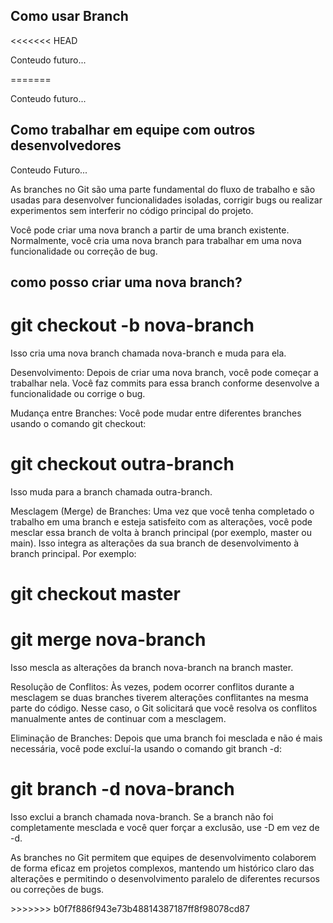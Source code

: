 <h2>Como usar Branch</h2>
<<<<<<< HEAD
<p>Conteudo futuro...</p>
=======
<p>Conteudo futuro...</p>

<h2>Como trabalhar em equipe com outros desenvolvedores</h2>
<p>Conteudo Futuro...</p>

<p>As branches no Git são uma parte fundamental do fluxo de trabalho e são usadas para desenvolver funcionalidades isoladas, corrigir bugs ou realizar experimentos sem interferir no código principal do projeto.
</p>

<p>Você pode criar uma nova branch a partir de uma branch existente. Normalmente, você cria uma nova branch para trabalhar em uma nova funcionalidade ou correção de bug.</p>

<h2>como posso criar uma nova branch?</h2>

<h1>git checkout -b nova-branch</h1>

<p>Isso cria uma nova branch chamada nova-branch e muda para ela.

Desenvolvimento: Depois de criar uma nova branch, você pode começar a trabalhar nela. Você faz commits para essa branch conforme desenvolve a funcionalidade ou corrige o bug.

Mudança entre Branches: Você pode mudar entre diferentes branches usando o comando git checkout:

</p>

<h1>git checkout outra-branch
</h1>
<p>Isso muda para a branch chamada outra-branch.

Mesclagem (Merge) de Branches: Uma vez que você tenha completado o trabalho em uma branch e esteja satisfeito com as alterações, você pode mesclar essa branch de volta à branch principal (por exemplo, master ou main). Isso integra as alterações da sua branch de desenvolvimento à branch principal. Por exemplo:

</p>

<h1>git checkout master</h1>
<h1>git merge nova-branch</h1>

<p>
Isso mescla as alterações da branch nova-branch na branch master.

Resolução de Conflitos: Às vezes, podem ocorrer conflitos durante a mesclagem se duas branches tiverem alterações conflitantes na mesma parte do código. Nesse caso, o Git solicitará que você resolva os conflitos manualmente antes de continuar com a mesclagem.

Eliminação de Branches: Depois que uma branch foi mesclada e não é mais necessária, você pode excluí-la usando o comando git branch -d:

</p>
<h1>git branch -d nova-branch
</h1>

<p>Isso exclui a branch chamada nova-branch. Se a branch não foi completamente mesclada e você quer forçar a exclusão, use -D em vez de -d.

</p>

<p>As branches no Git permitem que equipes de desenvolvimento colaborem de forma eficaz em projetos complexos, mantendo um histórico claro das alterações e permitindo o desenvolvimento paralelo de diferentes recursos ou correções de bugs.

</p>
>>>>>>> b0f7f886f943e73b48814387187ff8f98078cd87
